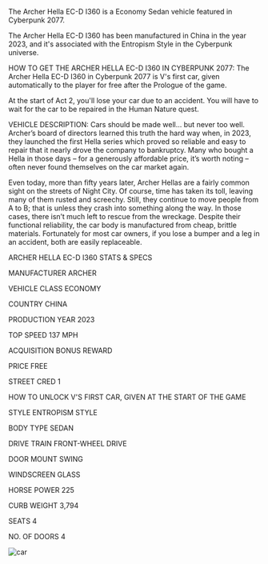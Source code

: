 The Archer Hella EC-D I360 is a Economy Sedan vehicle featured in Cyberpunk 2077.

The Archer Hella EC-D I360 has been manufactured in China in the year 2023, and it's associated with the Entropism Style in the Cyberpunk universe.

HOW TO GET THE ARCHER HELLA EC-D I360 IN CYBERPUNK 2077:
The Archer Hella EC-D I360 in Cyberpunk 2077 is V's first car, given automatically to the player for free after the Prologue of the game.

At the start of Act 2, you'll lose your car due to an accident. You will have to wait for the car to be repaired in the Human Nature quest.

VEHICLE DESCRIPTION:
Cars should be made well… but never too well. Archer’s board of directors learned this truth the hard way when, in 2023, they launched the first Hella series which proved so reliable and easy to repair that it nearly drove the company to bankruptcy. Many who bought a Hella in those days – for a generously affordable price, it’s worth noting – often never found themselves on the car market again.

Even today, more than fifty years later, Archer Hellas are a fairly common sight on the streets of Night City. Of course, time has taken its toll, leaving many of them rusted and screechy. Still, they continue to move people from A to B; that is unless they crash into something along the way. In those cases, there isn’t much left to rescue from the wreckage. Despite their functional reliability, the car body is manufactured from cheap, brittle materials. Fortunately for most car owners, if you lose a bumper and a leg in an accident, both are easily replaceable.

ARCHER HELLA EC-D I360 STATS & SPECS

MANUFACTURER
ARCHER

VEHICLE CLASS
ECONOMY

COUNTRY
CHINA

PRODUCTION YEAR
2023

TOP SPEED
137 MPH

ACQUISITION
BONUS REWARD

PRICE
FREE

STREET CRED
1

HOW TO UNLOCK
V'S FIRST CAR, GIVEN AT THE START OF THE GAME

STYLE
ENTROPISM STYLE

BODY TYPE
SEDAN

DRIVE TRAIN
FRONT-WHEEL DRIVE

DOOR MOUNT
SWING

WINDSCREEN
GLASS

HORSE POWER
225

CURB WEIGHT
3,794

SEATS
4

NO. OF DOORS
4

![car](https://www.gamesatlas.com/images/jch-optimize/ng/images_cyberpunk2077_vehicles_archer-hella.webp)
